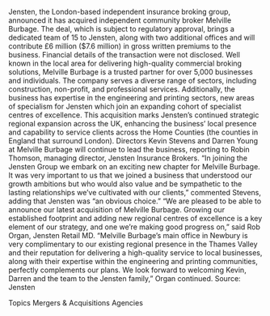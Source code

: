 Jensten, the London-based independent insurance broking group, announced it has acquired independent community broker Melville Burbage.
The deal, which is subject to regulatory approval, brings a dedicated team of 15 to Jensten, along with two additional offices and will contribute £6 million ($7.6 million) in gross written premiums to the business.
Financial details of the transaction were not disclosed.
Well known in the local area for delivering high-quality commercial broking solutions, Melville Burbage is a trusted partner for over 5,000 businesses and individuals. The company serves a diverse range of sectors, including construction, non-profit, and professional services. Additionally, the business has expertise in the engineering and printing sectors, new areas of specialism for Jensten which join an expanding cohort of specialist centres of excellence.
This acquisition marks Jensten’s continued strategic regional expansion across the UK, enhancing the business’ local presence and capability to service clients across the Home Counties (the counties in England that surround London).
Directors Kevin Stevens and Darren Young at Melville Burbage will continue to lead the business, reporting to Robin Thomson, managing director, Jensten Insurance Brokers.
“In joining the Jensten Group we embark on an exciting new chapter for Melville Burbage. It was very important to us that we joined a business that understood our growth ambitions but who would also value and be sympathetic to the lasting relationships we’ve cultivated with our clients,” commented Stevens, adding that Jensten was “an obvious choice.”
“We are pleased to be able to announce our latest acquisition of Melville Burbage. Growing our established footprint and adding new regional centres of excellence is a key element of our strategy, and one we’re making good progress on,” said Rob Organ, Jensten Retail MD.
“Melville Burbage’s main office in Newbury is very complimentary to our existing regional presence in the Thames Valley and their reputation for delivering a high-quality service to local businesses, along with their expertise within the engineering and printing communities, perfectly complements our plans. We look forward to welcoming Kevin, Darren and the team to the Jensten family,” Organ continued.
Source: Jensten

Topics
Mergers & Acquisitions
Agencies
